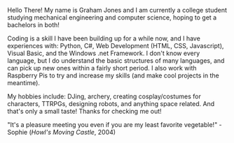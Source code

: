 Hello There! My name is Graham Jones and I am currently a college student studying mechanical engineering and computer science, hoping to get a bachelors in both!

Coding is a skill I have been building up for a while now, and I have experiences with: Python, C#, Web Development (HTML, CSS, Javascript), Visual Basic, and the Windows .net Framework.
I don't know every language, but I do understand the basic structures of many languages, and can pick up new ones within a fairly short period.
I also work with Raspberry Pis to try and increase my skills (and make cool projects in the meantime).

My hobbies include: DJing, archery, creating cosplay/costumes for characters, TTRPGs, designing robots, and anything space related. And that's only a small taste!
Thanks for checking me out!

"It's a pleasure meeting you even if you are my least favorite vegetable!" -Sophie (_Howl's Moving Castle_, 2004)
